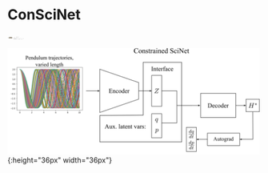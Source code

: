 # ConSciNet
<img src="figures/ConSciNet_arch.png" width="32px" height="6px"/>

![](figures/ConSciNet_arch.png){:height="36px" width="36px"}
